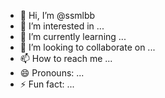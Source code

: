 - 👋 Hi, I’m @ssmlbb
- 👀 I’m interested in ...
- 🌱 I’m currently learning ...
- 💞️ I’m looking to collaborate on ...
- 📫 How to reach me ...
- 😄 Pronouns: ...
- ⚡ Fun fact: ...

<!---
ssmlbb/ssmlbb is a ✨ special ✨ repository because its `README.md` (this file) appears on your GitHub profile.
You can click the Preview link to take a look at your changes.
--->
